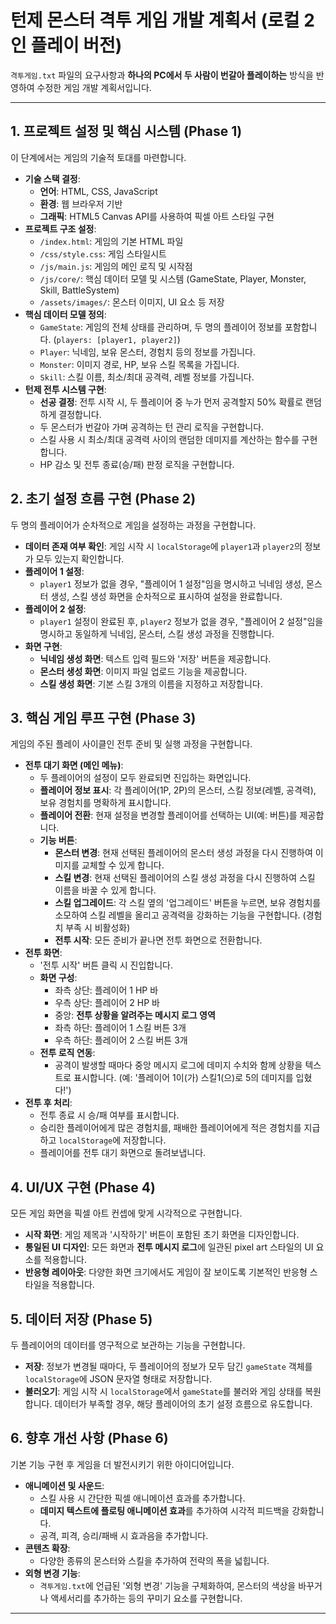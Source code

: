 # 턴제 몬스터 격투 게임 개발 계획서 (로컬 2인 플레이 버전)

`격투게임.txt` 파일의 요구사항과 **하나의 PC에서 두 사람이 번갈아 플레이하는** 방식을 반영하여 수정한 게임 개발 계획서입니다.

---

## 1. 프로젝트 설정 및 핵심 시스템 (Phase 1)

이 단계에서는 게임의 기술적 토대를 마련합니다.

-   **기술 스택 결정**:
    -   **언어**: HTML, CSS, JavaScript
    -   **환경**: 웹 브라우저 기반
    -   **그래픽**: HTML5 Canvas API를 사용하여 픽셀 아트 스타일 구현
-   **프로젝트 구조 설정**:
    -   `/index.html`: 게임의 기본 HTML 파일
    -   `/css/style.css`: 게임 스타일시트
    -   `/js/main.js`: 게임의 메인 로직 및 시작점
    -   `/js/core/`: 핵심 데이터 모델 및 시스템 (GameState, Player, Monster, Skill, BattleSystem)
    -   `/assets/images/`: 몬스터 이미지, UI 요소 등 저장
-   **핵심 데이터 모델 정의**:
    -   `GameState`: 게임의 전체 상태를 관리하며, 두 명의 플레이어 정보를 포함합니다. (`players: [player1, player2]`)
    -   `Player`: 닉네임, 보유 몬스터, 경험치 등의 정보를 가집니다.
    -   `Monster`: 이미지 경로, HP, 보유 스킬 목록을 가집니다.
    -   `Skill`: 스킬 이름, 최소/최대 공격력, 레벨 정보를 가집니다.
-   **턴제 전투 시스템 구현**:
    -   **선공 결정**: 전투 시작 시, 두 플레이어 중 누가 먼저 공격할지 50% 확률로 랜덤하게 결정합니다.
    -   두 몬스터가 번갈아 가며 공격하는 턴 관리 로직을 구현합니다.
    -   스킬 사용 시 최소/최대 공격력 사이의 랜덤한 데미지를 계산하는 함수를 구현합니다.
    -   HP 감소 및 전투 종료(승/패) 판정 로직을 구현합니다.

## 2. 초기 설정 흐름 구현 (Phase 2)

두 명의 플레이어가 순차적으로 게임을 설정하는 과정을 구현합니다.

-   **데이터 존재 여부 확인**: 게임 시작 시 `localStorage`에 `player1`과 `player2`의 정보가 모두 있는지 확인합니다.
-   **플레이어 1 설정**:
    -   `player1` 정보가 없을 경우, "플레이어 1 설정"임을 명시하고 닉네임 생성, 몬스터 생성, 스킬 생성 화면을 순차적으로 표시하여 설정을 완료합니다.
-   **플레이어 2 설정**:
    -   `player1` 설정이 완료된 후, `player2` 정보가 없을 경우, "플레이어 2 설정"임을 명시하고 동일하게 닉네임, 몬스터, 스킬 생성 과정을 진행합니다.
-   **화면 구현**:
    -   **닉네임 생성 화면**: 텍스트 입력 필드와 '저장' 버튼을 제공합니다.
    -   **몬스터 생성 화면**: 이미지 파일 업로드 기능을 제공합니다.
    -   **스킬 생성 화면**: 기본 스킬 3개의 이름을 지정하고 저장합니다.

## 3. 핵심 게임 루프 구현 (Phase 3)

게임의 주된 플레이 사이클인 전투 준비 및 실행 과정을 구현합니다.

-   **전투 대기 화면 (메인 메뉴)**:
    -   두 플레이어의 설정이 모두 완료되면 진입하는 화면입니다.
    -   **플레이어 정보 표시**: 각 플레이어(1P, 2P)의 몬스터, 스킬 정보(레벨, 공격력), 보유 경험치를 명확하게 표시합니다.
    -   **플레이어 전환**: 현재 설정을 변경할 플레이어를 선택하는 UI(예: 버튼)를 제공합니다.
    -   **기능 버튼**:
        -   **몬스터 변경**: 현재 선택된 플레이어의 몬스터 생성 과정을 다시 진행하여 이미지를 교체할 수 있게 합니다.
        -   **스킬 변경**: 현재 선택된 플레이어의 스킬 생성 과정을 다시 진행하여 스킬 이름을 바꿀 수 있게 합니다.
        -   **스킬 업그레이드**: 각 스킬 옆의 '업그레이드' 버튼을 누르면, 보유 경험치를 소모하여 스킬 레벨을 올리고 공격력을 강화하는 기능을 구현합니다. (경험치 부족 시 비활성화)
        -   **전투 시작**: 모든 준비가 끝나면 전투 화면으로 전환합니다.
-   **전투 화면**:
    -   '전투 시작' 버튼 클릭 시 진입합니다.
    -   **화면 구성**:
        -   좌측 상단: 플레이어 1 HP 바
        -   우측 상단: 플레이어 2 HP 바
        -   중앙: **전투 상황을 알려주는 메시지 로그 영역**
        -   좌측 하단: 플레이어 1 스킬 버튼 3개
        -   우측 하단: 플레이어 2 스킬 버튼 3개
    -   **전투 로직 연동**:
        -   공격이 발생할 때마다 중앙 메시지 로그에 데미지 수치와 함께 상황을 텍스트로 표시합니다. (예: '플레이어 1이(가) 스킬1(으)로 5의 데미지를 입혔다!')
-   **전투 후 처리**:
    -   전투 종료 시 승/패 여부를 표시합니다.
    -   승리한 플레이어에게 많은 경험치를, 패배한 플레이어에게 적은 경험치를 지급하고 `localStorage`에 저장합니다.
    -   플레이어를 전투 대기 화면으로 돌려보냅니다.

## 4. UI/UX 구현 (Phase 4)

모든 게임 화면을 픽셀 아트 컨셉에 맞게 시각적으로 구현합니다.

-   **시작 화면**: 게임 제목과 '시작하기' 버튼이 포함된 초기 화면을 디자인합니다.
-   **통일된 UI 디자인**: 모든 화면과 **전투 메시지 로그**에 일관된 pixel art 스타일의 UI 요소를 적용합니다.
-   **반응형 레이아웃**: 다양한 화면 크기에서도 게임이 잘 보이도록 기본적인 반응형 스타일을 적용합니다.

## 5. 데이터 저장 (Phase 5)

두 플레이어의 데이터를 영구적으로 보관하는 기능을 구현합니다.

-   **저장**: 정보가 변경될 때마다, 두 플레이어의 정보가 모두 담긴 `gameState` 객체를 `localStorage`에 JSON 문자열 형태로 저장합니다.
-   **불러오기**: 게임 시작 시 `localStorage`에서 `gameState`를 불러와 게임 상태를 복원합니다. 데이터가 부족할 경우, 해당 플레이어의 초기 설정 흐름으로 유도합니다.

## 6. 향후 개선 사항 (Phase 6)

기본 기능 구현 후 게임을 더 발전시키기 위한 아이디어입니다.

-   **애니메이션 및 사운드**:
    -   스킬 사용 시 간단한 픽셀 애니메이션 효과를 추가합니다.
    -   **데미지 텍스트에 플로팅 애니메이션 효과**를 추가하여 시각적 피드백을 강화합니다.
    -   공격, 피격, 승리/패배 시 효과음을 추가합니다.
-   **콘텐츠 확장**:
    -   다양한 종류의 몬스터와 스킬을 추가하여 전략의 폭을 넓힙니다.
-   **외형 변경 기능**:
    -   `격투게임.txt`에 언급된 '외형 변경' 기능을 구체화하여, 몬스터의 색상을 바꾸거나 액세서리를 추가하는 등의 꾸미기 요소를 구현합니다.

---